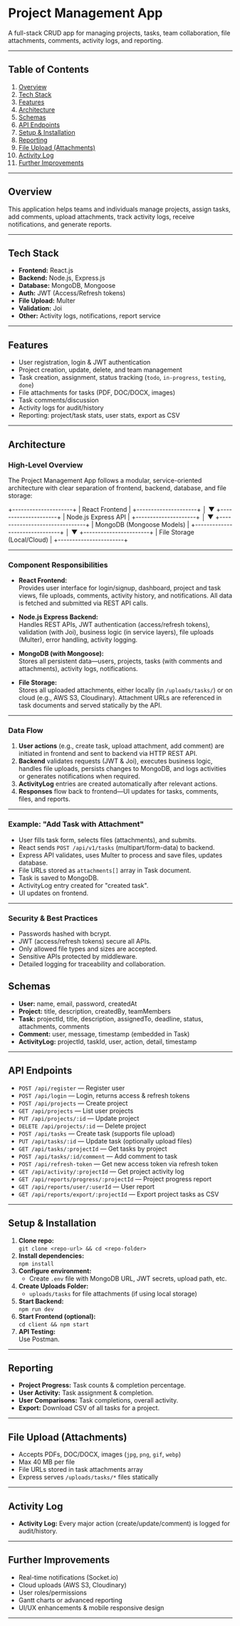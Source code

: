 # Project Management App

A full-stack CRUD app for managing projects, tasks, team collaboration, file attachments, comments, activity logs, and reporting.

---

## Table of Contents

1. [Overview](#overview)
2. [Tech Stack](#tech-stack)
3. [Features](#features)
4. [Architecture](#architecture)
5. [Schemas](#schemas)
6. [API Endpoints](#api-endpoints)
7. [Setup & Installation](#setup--installation)
8. [Reporting](#reporting)
9. [File Upload (Attachments)](#file-upload-attachments)
10. [Activity Log](#activity-log)
11. [Further Improvements](#further-improvements)

---

## Overview

This application helps teams and individuals manage projects, assign tasks, add comments, upload attachments, track activity logs, receive notifications, and generate reports.

---

## Tech Stack

- **Frontend:** React.js
- **Backend:** Node.js, Express.js
- **Database:** MongoDB, Mongoose
- **Auth:** JWT (Access/Refresh tokens)
- **File Upload:** Multer
- **Validation:** Joi
- **Other:** Activity logs, notifications, report service

---

## Features

- User registration, login & JWT authentication
- Project creation, update, delete, and team management
- Task creation, assignment, status tracking (`todo`, `in-progress`, `testing`, `done`)
- File attachments for tasks (PDF, DOC/DOCX, images)
- Task comments/discussion
- Activity logs for audit/history
- Reporting: project/task stats, user stats, export as CSV

---

## Architecture

### High-Level Overview

The Project Management App follows a modular, service-oriented architecture with clear separation of frontend, backend, database, and file storage:

+---------------------+
|   React Frontend    |
+---------------------+
           │
           ▼
+---------------------+
| Node.js Express API |
+---------------------+
           │
           ▼
+-------------------------------+
| MongoDB (Mongoose Models)     |
+-------------------------------+
           │
           ▼
+-----------------------+
| File Storage (Local/Cloud) |
+-----------------------+

---

### Component Responsibilities

- **React Frontend:**  
  Provides user interface for login/signup, dashboard, project and task views, file uploads, comments, activity history, and notifications. All data is fetched and submitted via REST API calls.

- **Node.js Express Backend:**  
  Handles REST APIs, JWT authentication (access/refresh tokens), validation (with Joi), business logic (in service layers), file uploads (Multer), error handling, activity logging.

- **MongoDB (with Mongoose):**  
  Stores all persistent data—users, projects, tasks (with comments and attachments), activity logs, notifications.

- **File Storage:**  
  Stores all uploaded attachments, either locally (in `/uploads/tasks/`) or on cloud (e.g., AWS S3, Cloudinary). Attachment URLs are referenced in task documents and served statically by the API.

---

### Data Flow

1. **User actions** (e.g., create task, upload attachment, add comment) are initiated in frontend and sent to backend via HTTP REST API.
2. **Backend** validates requests (JWT & Joi), executes business logic, handles file uploads, persists changes to MongoDB, and logs activities or generates notifications when required.
3. **ActivityLog** entries are created automatically after relevant actions.
4. **Responses** flow back to frontend—UI updates for tasks, comments, files, and reports.

---

### Example: "Add Task with Attachment"

- User fills task form, selects files (attachments), and submits.
- React sends `POST /api/v1/tasks` (multipart/form-data) to backend.
- Express API validates, uses Multer to process and save files, updates database.
- File URLs stored as `attachments[]` array in Task document.
- Task is saved to MongoDB.
- ActivityLog entry created for "created task".
- UI updates on frontend.

---

### Security & Best Practices

- Passwords hashed with bcrypt.
- JWT (access/refresh tokens) secure all APIs.
- Only allowed file types and sizes are accepted.
- Sensitive APIs protected by middleware.
- Detailed logging for traceability and collaboration.

## Schemas

- **User:** name, email, password, createdAt
- **Project:** title, description, createdBy, teamMembers
- **Task:** projectId, title, description, assignedTo, deadline, status, attachments, comments
- **Comment:** user, message, timestamp (embedded in Task)
- **ActivityLog:** projectId, taskId, user, action, detail, timestamp

---

## API Endpoints

- `POST /api/register` — Register user
- `POST /api/login` — Login, returns access & refresh tokens
- `POST /api/projects` — Create project
- `GET /api/projects` — List user projects
- `PUT /api/projects/:id` — Update project
- `DELETE /api/projects/:id` — Delete project
- `POST /api/tasks` — Create task (supports file upload)
- `PUT /api/tasks/:id` — Update task (optionally upload files)
- `GET /api/tasks/:projectId` — Get tasks by project
- `POST /api/tasks/:id/comment` — Add comment to task
- `POST /api/refresh-token` — Get new access token via refresh token
- `GET /api/activity/:projectId` — Get project activity log
- `GET /api/reports/progress/:projectId` — Project progress report
- `GET /api/reports/user/:userId` — User report
- `GET /api/reports/export/:projectId` — Export project tasks as CSV

---

## Setup & Installation

1. **Clone repo:**  
   `git clone <repo-url> && cd <repo-folder>`
2. **Install dependencies:**  
   `npm install`
3. **Configure environment:**  
   - Create `.env` file with MongoDB URL, JWT secrets, upload path, etc.
4. **Create Uploads Folder:**  
   - `uploads/tasks` for file attachments (if using local storage)
5. **Start Backend:**  
   `npm run dev`
6. **Start Frontend (optional):**  
   `cd client && npm start`
7. **API Testing:**  
   Use Postman.

---

## Reporting

- **Project Progress:** Task counts & completion percentage.
- **User Activity:** Task assignment & completion.
- **User Comparisons:** Task completions, overall activity.
- **Export:** Download CSV of all tasks for a project.

---

## File Upload (Attachments)

- Accepts PDFs, DOC/DOCX, images (`jpg`, `png`, `gif`, `webp`)
- Max 40 MB per file
- File URLs stored in task attachments array
- Express serves `/uploads/tasks/*` files statically

---

## Activity Log

- **Activity Log:** Every major action (create/update/comment) is logged for audit/history.

---

## Further Improvements

- Real-time notifications (Socket.io)
- Cloud uploads (AWS S3, Cloudinary)
- User roles/permissions
- Gantt charts or advanced reporting
- UI/UX enhancements & mobile responsive design

---
